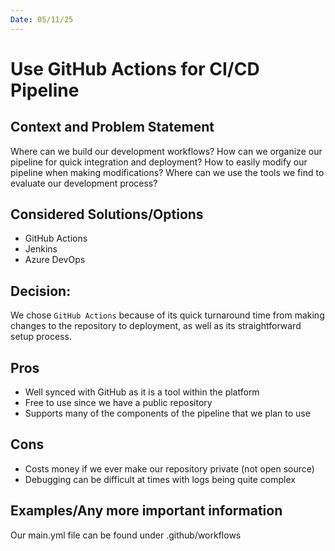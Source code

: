 ```yaml
---
Date: 05/11/25
---
```


# Use GitHub Actions for CI/CD Pipeline

## Context and Problem Statement

Where can we build our development workflows?
How can we organize our pipeline for quick integration and deployment?
How to easily modify our pipeline when making modifications?
Where can we use the tools we find to evaluate our development process?

## Considered Solutions/Options


* GitHub Actions
* Jenkins
* Azure DevOps

## Decision:

We chose `GitHub Actions` because of its quick turnaround time from making changes to the repository to deployment, as well as its straightforward setup process.

## Pros

* Well synced with GitHub as it is a tool within the platform
* Free to use since we have a public repository
* Supports many of the components of the pipeline that we plan to use

## Cons 

* Costs money if we ever make our repository private (not open source)
* Debugging can be difficult at times with logs being quite complex

## Examples/Any more important information

Our main.yml file can be found under .github/workflows
